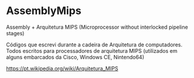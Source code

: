 # AssemblyMips
Assembly + Arquitetura MIPS (Microprocessor without interlocked pipeline stages)

   Códigos que escrevi durante a cadeira de Arquitetura de computadores. 
Todos escritos para processadores de arquitetura MIPS (utilizados em alguns embarcados da Cisco, Windows CE, Nintendo64)

https://pt.wikipedia.org/wiki/Arquitetura_MIPS
